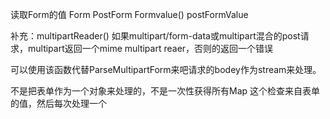 读取Form的值
Form
PostForm
Formvalue()
postFormValue

补充：multipartReader()
如果multipart/form-data或multipart混合的post请求，multipart返回一个mime multipart reaer，否则的返回一个错误

可以使用该函数代替ParseMultipartForm来吧请求的bodey作为stream来处理。

不是把表单作为一个对象来处理的，不是一次性获得所有Map 
这个检查来自表单的值，然后每次处理一个
